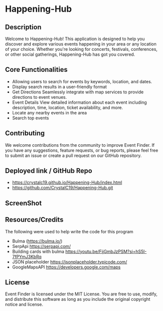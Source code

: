 # Happening-Hub

## Description
Welcome to Happening-Hub! This application is designed to help you discover and explore various events happening in your area or any location of your choice. Whether you're looking for concerts, festivals, conferences, or other social gatherings, Happening-Hub has got you covered.

## Core Functionalities
- Allowing users to search for events by keywords, location, and dates.
- Display search results in a user-friendly format 
- Get Directions Seamlessly integrate with map services to provide directions to event venues.
- Event Details View detailed information about each event including description, time, location, ticket availability, and more.
- Locate any nearby events in the area
- Search top events 


## Contributing 
We welcome contributions from the community to improve Event Finder. If you have any suggestions, feature requests, or bug reports, please feel free to submit an issue or create a pull request on our GitHub repository.

## Deployed link / GitHub Repo

- https://crystalc19.github.io/Happening-Hub/index.html
- https://github.com/CrystalC19/Happening-Hub.git



## ScreenShot






## Resources/Credits
The following were used to help write the code for this program
- Bulma (https://bulma.io/)
- SerpApi  https://serpapi.com/ 
- Building cards with bulma https://youtu.be/FijGmbJzPSM?si=hS5I-7fPYmJ3KbRq
- JSON placeholder  https://jsonplaceholder.typicode.com/
- GoogleMapsAPI https://developers.google.com/maps



## License
Event Finder is licensed under the MIT License. You are free to use, modify, and distribute this software as long as you include the original copyright notice and license.